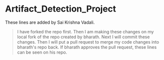# Artifact_Detection_Project

These lines are added by Sai Krishna Vadali.
> I have forked the repo first.
Then I am making these changes on my local fork of the repo created by bharath.
Next I will commit these changes.
Then I will put a pull request to merge my code changes into bharath's repo back.
If bharath approves the pull request, these lines can be seen on his repo.
